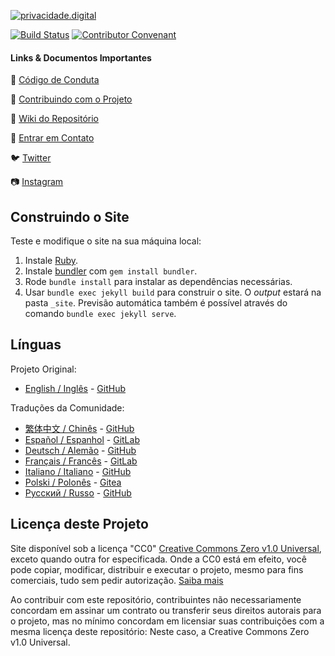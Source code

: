 [![privacidade.digital](./assets/img/layout/logo.png)](https://www.privacidade.digital/)

[![Build Status](https://travis-ci.org/PrivacidadeDigital/privacidade.digital.svg?branch=master)](https://travis-ci.org/PrivacidadeDigital/privacidade.digital) [![Contributor Convenant](https://img.shields.io/badge/Contributor%20Covenant-v1.4%20adopted-ff69b4.svg)](CODE_OF_CONDUCT.md)

#### Links & Documentos Importantes

:loudspeaker: [Código de Conduta](CODE_OF_CONDUCT.md)

:loudspeaker: [Contribuindo com o Projeto](CONTRIBUTING.md)

:loudspeaker: [Wiki do Repositório](https://github.com/PrivacidadeDigital/privacidade.digital/wiki)

:loudspeaker: [Entrar em Contato](https://www.privacidade.digital/contato)

:bird: [Twitter](https://twitter.com/PrivacidadeJa)

:camera: [Instagram](https://www.instagram.com/privacidade.digital)

## Construindo o Site

Teste e modifique o site na sua máquina local:

1. Instale [Ruby](https://www.ruby-lang.org/pt/documentation/installation/).
1. Instale [bundler](https://bundler.io/) com `gem install bundler`.
1. Rode `bundle install` para instalar as dependências necessárias.
1. Usar `bundle exec jekyll build` para construir o site. O _output_ estará na pasta `_site`. Previsão automática também é possível através do comando `bundle exec jekyll serve`.

## Línguas

Projeto Original:

- [English / Inglês](https://www.privacytools.io) - [GitHub](https://github.com/privacytoolsIO/privacytools.io)

Traduções da Comunidade:

- [繁体中文 / Chinês](https://privacytools.twngo.xyz/) - [GitHub](https://github.com/twngo/privacytools-zh)
- [Español / Espanhol](https://victorhck.gitlab.io/privacytools-es/) - [GitLab](https://gitlab.com/victorhck/privacytools-es)
- [Deutsch / Alemão](https://privacytools.it-sec.rocks/) - [GitHub](https://github.com/Anon215/privacytools.it-sec.rocks)
- [Français / Francês](https://privacytools.dreads-unlock.fr/) - [GitLab](https://gitlab.com/Booteille/privacytools)
- [Italiano / Italiano](https://privacytools-it.github.io/) - [GitHub](https://github.com/privacytools-it/privacytools-it.github.io)
- [Polski / Polonês](https://pl.privacytools.io) - [Gitea](https://git.privacytools.io/pl-privacytoolsIO/pl.privacytools.io)
- [Русский / Russo](https://privacytools.ru) - [GitHub](https://github.com/c0rdis/privacytools.ru)

## Licença deste Projeto

Site disponível sob a licença "CC0" [Creative Commons Zero v1.0 Universal](https://www.privacidade.digital/LICENSE.txt), exceto quando outra for especificada. Onde a CC0 está em efeito, você pode copiar, modificar, distribuir e executar o projeto, mesmo para fins comerciais, tudo sem pedir autorização. [Saiba mais](https://creativecommons.org/publicdomain/zero/1.0/deed.pt_BR)

Ao contribuir com este repositório, contribuintes não necessariamente concordam em assinar um contrato ou transferir seus direitos autorais para o projeto, mas no mínimo concordam em licensiar suas contribuições com a mesma licença deste repositório: Neste caso, a Creative Commons Zero v1.0 Universal.
